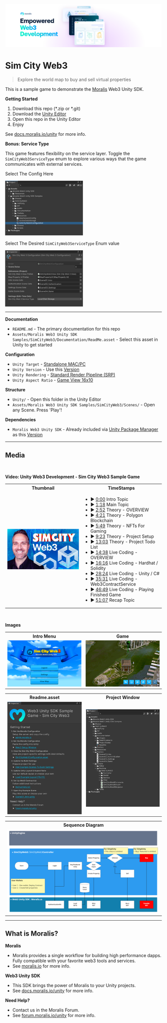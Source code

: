 <img src="https://github.com/MoralisWeb3/web3-unity-sdk-sample-game-scw/blob/main/Unity/Assets/Moralis%20Web3%20Unity%20SDK%20Samples/SimCityWeb3/Documentation/Images/MoralisBanner.png" />

# Sim City Web3

> Explore the world map to buy and sell virtual properties

This is a sample game to demonstrate the [Moralis](https://moralis.io/) Web3 Unity SDK.

**Getting Started**
1. Download this repo (*.zip or *.git)
2. Download the [Unity Editor](https://store.unity.com/#plans-individual)
3. Open this repo in the Unity Editor
4. Enjoy

See [docs.moralis.io/unity](https://docs.moralis.io/unity) for more info.

**Bonus: Service Type**

This game features flexibility on the service layer. Toggle the `SimCityWeb3ServiceType` enum to explore various ways that the game communicates with external services.


Select The Config Here

<img src="./Unity/Assets/Moralis%20Web3%20Unity%20SDK%20Samples/SimCityWeb3/Documentation/Images/Screenshot_Config_01.png" width = "250">

Select The Desired `SimCityWeb3ServiceType` Enum value

<img src="./Unity/Assets/Moralis%20Web3%20Unity%20SDK%20Samples/SimCityWeb3/Documentation/Images/Screenshot_Config_02.png" width = "250">



---

**Documentation**
* `README.md` - The primary documentation for this repo
* `Assets/Moralis Web3 Unity SDK Samples/SimCityWeb3/Documentation/ReadMe.asset` - Select this asset in Unity to get started

**Configuration**
* `Unity Target` - [Standalone MAC/PC](https://support.unity.com/hc/en-us/articles/206336795-What-platforms-are-supported-by-Unity-)
* `Unity Version` - Use this [Version](./Unity/ProjectSettings/ProjectVersion.txt)
* `Unity Rendering` - [Standard Render Pipeline (SRP)](https://docs.unity3d.com/Packages/com.unity.render-pipelines.universal@10.2/manual/index.html)
* `Unity Aspect Ratio` - [Game View 16x10](https://docs.unity3d.com/Manual/GameView.html)

**Structure**
* `Unity/` - Open this folder in the Unity Editor
* `Assets/Moralis Web3 Unity SDK Samples/SimCityWeb3/Scenes/` - Open any Scene. Press 'Play'!

**Dependencies**
* `Moralis Web3 Unity SDK` - Already included via [Unity Package Manager](https://docs.unity3d.com/Manual/upm-ui.html) as this [Version](./Unity/Packages/manifest.json)

----

## Media


<BR>
  
**Video: Unity Web3 Development - Sim City Web3 Sample Game**
<table>
  <tr>
    <th>Thumbnail</th>
    <th>TimeStamps</th>
  </tr>
  <tr>
    <td style="max-width:50%;" align="center"><a href="https://www.youtube.com/watch?v=3jCJ7jCTqXk"><img src="https://github.com/MoralisWeb3/web3-unity-sdk-sample-game-scw/blob/main/Unity/Assets/Moralis%20Web3%20Unity%20SDK%20Samples/SimCityWeb3/Documentation/Images/YouTubeThumbnail.png" width = "400"></a></td>
        <td align="left">
<ul>          
<li>▶ <a href="https://www.youtube.com/watch?v=3jCJ7jCTqXk&t=0s">0:00</a> Intro Topic</li>
<li>▶ <a href="https://www.youtube.com/watch?v=3jCJ7jCTqXk&t=78s">1:18</a> Main Topic</li>
<li>▶ <a href="https://www.youtube.com/watch?v=3jCJ7jCTqXk&t=172s">2:52</a> Theory - OVERVIEW</li></li>
<li>▶ <a href="https://www.youtube.com/watch?v=3jCJ7jCTqXk&t=261s">4:21</a> Theory - Polygon Blockchain</li>
<li>▶ <a href="https://www.youtube.com/watch?v=3jCJ7jCTqXk&t=349s">5:49</a> Theory - NFTs For Gaming</li></li>
<li>▶ <a href="https://www.youtube.com/watch?v=3jCJ7jCTqXk&t=563s">9:23</a>  Theory - Project Setup</li>
<li>▶ <a href="https://www.youtube.com/watch?v=3jCJ7jCTqXk&t=783s">13:03</a> Theory - Project Todo List</li>
<li>▶ <a href="https://www.youtube.com/watch?v=3jCJ7jCTqXk&t=878s">14:38</a> Live Coding - OVERVIEW</li>
<li>▶ <a href="https://www.youtube.com/watch?v=3jCJ7jCTqXk&t=976s">16:16</a> Live Coding - Hardhat / Solidity</li>
<li>▶ <a href="https://www.youtube.com/watch?v=3jCJ7jCTqXk&t=1704s">28:24</a> Live Coding - Unity / C#</li>
<li>▶ <a href="https://www.youtube.com/watch?v=3jCJ7jCTqXk&t=2131s">35:31</a> Live Coding - Web3ContractService</li>
<li>▶ <a href="https://www.youtube.com/watch?v=3jCJ7jCTqXk&t=2809s">46:49</a> Live Coding - Playing Finished Game</li>
<li>▶ <a href="https://www.youtube.com/watch?v=3jCJ7jCTqXk&t=3067s">51:07</a> Recap Topic</li>
</ul>
    </td>
  </tr> 
</table>


 
<BR>

**Images**

<table>
  <tr>
    <th>Intro Menu</th>
    <th>Game</th>
  </tr>
  <tr>
    <td align="center"><img src="./Unity/Assets/Moralis%20Web3%20Unity%20SDK%20Samples/SimCityWeb3/Documentation/Images/Screenshot_04.png" width = "250"></td>
    <td align="center"><img src="./Unity/Assets/Moralis%20Web3%20Unity%20SDK%20Samples/SimCityWeb3/Documentation/Images/Screenshot_07.png" width = "250"></td>
  </tr> 
</table>

<table>
  <tr>
    <th>Readme.asset</th>
    <th>Project Window</th>
  </tr>
  <tr>
    <td align="center"><img src="./Unity/Assets/Moralis%20Web3%20Unity%20SDK%20Samples/SimCityWeb3/Documentation/Images/Screenshot_01.png" width = "250"></td>
    <td align="center"><img src="./Unity/Assets/Moralis%20Web3%20Unity%20SDK%20Samples/SimCityWeb3/Documentation/Images/Screenshot_02.png" width = "250"></td>
  </tr> 
</table>



<table>
  <tr>
    <th>Sequence Diagram</th>
  </tr>
  <tr>
    <td align="center"><img src="./Unity/Assets/Moralis%20Web3%20Unity%20SDK%20Samples/SimCityWeb3/Documentation/Images/SequenceDiagram_01.png" width = "530"></td>
  </tr> 
</table>


----

## What is Moralis?

**Moralis**

* Moralis provides a single workflow for building high performance dapps. Fully compatible with your favorite web3 tools and services. 
* See [moralis.io](https://moralis.io) for more info.

**Web3 Unity SDK**

* This SDK brings the power of Moralis to your Unity projects. 
* See [docs.moralis.io/unity](https://docs.moralis.io/unity) for more info.

**Need Help?**

* Contact us in the Moralis Forum. 
* See [forum.moralis.io/unity](https://forum.moralis.io/unity) for more info.
